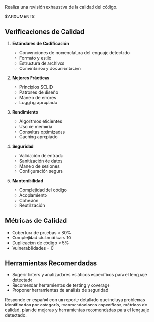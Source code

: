 Realiza una revisión exhaustiva de la calidad del código.

$ARGUMENTS

## Verificaciones de Calidad

1. **Estándares de Codificación**
   - Convenciones de nomenclatura del lenguaje detectado
   - Formato y estilo
   - Estructura de archivos
   - Comentarios y documentación

2. **Mejores Prácticas**
   - Principios SOLID
   - Patrones de diseño
   - Manejo de errores
   - Logging apropiado

3. **Rendimiento**
   - Algoritmos eficientes
   - Uso de memoria
   - Consultas optimizadas
   - Caching apropiado

4. **Seguridad**
   - Validación de entrada
   - Sanitización de datos
   - Manejo de sesiones
   - Configuración segura

5. **Mantenibilidad**
   - Complejidad del código
   - Acoplamiento
   - Cohesión
   - Reutilización

## Métricas de Calidad

- Cobertura de pruebas > 80%
- Complejidad ciclomática < 10
- Duplicación de código < 5%
- Vulnerabilidades = 0

## Herramientas Recomendadas

- Sugerir linters y analizadores estáticos específicos para el lenguaje detectado
- Recomendar herramientas de testing y coverage
- Proponer herramientas de análisis de seguridad

Responde en español con un reporte detallado que incluya problemas identificados por categoría, recomendaciones específicas, métricas de calidad, plan de mejoras y herramientas recomendadas para el lenguaje detectado. 